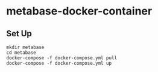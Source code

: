 # metabase-docker-container

## Set Up

```shell
mkdir metabase
cd metabase
docker-compose -f docker-compose.yml pull
docker-compose -f docker-compose.yml up
```
